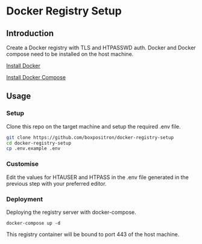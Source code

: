 # Docker Registry Setup
## Introduction

Create a Docker registry with TLS and HTPASSWD auth. Docker and Docker compose need to be installed on the host machine.

[Install Docker][docker-install]

[Install Docker Compose][docker-compose-install]
## Usage
### Setup

Clone this repo on the target machine and setup the required .env file.

```bash
git clone https://github.com/boxpositron/docker-registry-setup
cd docker-registry-setup
cp .env.example .env
```

### Customise
Edit the values for HTAUSER and HTPASS in the .env file generated in the previous step with your preferred editor.

### Deployment 

Deploying the registry server with docker-compose. 

```
docker-compose up -d
```

This registry container will be bound to port 443 of the host machine. 

[docker-install]: https://docs.docker.com/engine/install/
[docker-compose-install]: https://docs.docker.com/compose/install/
